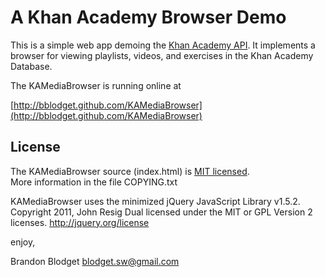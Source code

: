 A Khan Academy Browser Demo
============================

This is a simple web app demoing the 
[Khan Academy API](https://github.com/Khan/khan-api).
It implements a browser for viewing playlists,
videos, and exercises in the Khan Academy Database.

The KAMediaBrowser is running online at

[http://bblodget.github.com/KAMediaBrowser](http://bblodget.github.com/KAMediaBrowser)


License
-------

The KAMediaBrowser source (index.html) is 
[MIT licensed](http://en.wikipedia.org/wiki/MIT_License).  
More information in the file COPYING.txt

KAMediaBrowser uses the minimized jQuery JavaScript Library v1.5.2.
Copyright 2011, John Resig
Dual licensed under the MIT or GPL Version 2 licenses.
http://jquery.org/license

enjoy,

Brandon Blodget <blodget.sw@gmail.com>


